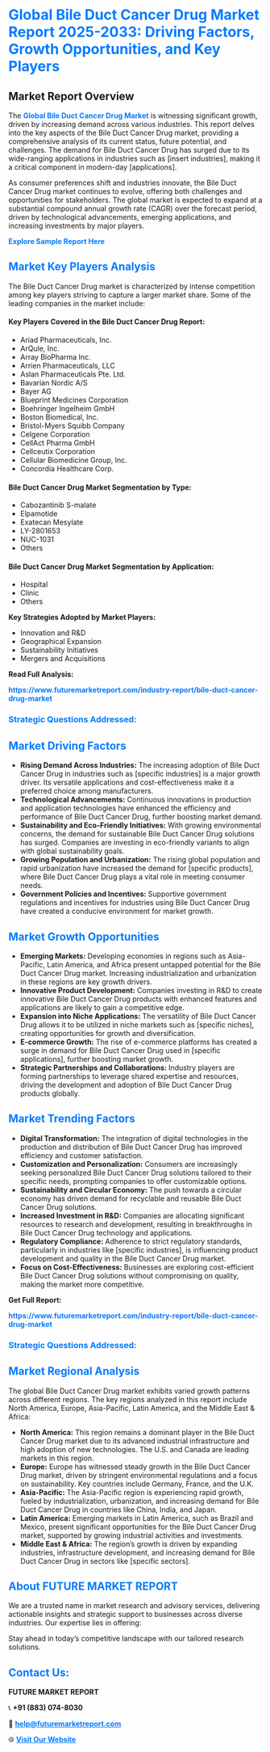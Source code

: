 <h1 style="color: #007BFF;">Global Bile Duct Cancer Drug Market Report 2025-2033: Driving Factors, Growth Opportunities, and Key Players</h1>

<section id="overview">
<h2>Market Report Overview</h2>
<p>The <a href="https://www.futuremarketreport.com/industry-report/bile-duct-cancer-drug-market" style="color: #007BFF; text-decoration: none;"><strong>Global Bile Duct Cancer Drug Market</strong></a> is witnessing significant growth, driven by increasing demand across various industries. This report delves into the key aspects of the Bile Duct Cancer Drug market, providing a comprehensive analysis of its current status, future potential, and challenges. The demand for Bile Duct Cancer Drug has surged due to its wide-ranging applications in industries such as [insert industries], making it a critical component in modern-day [applications].</p>
<p>As consumer preferences shift and industries innovate, the Bile Duct Cancer Drug market continues to evolve, offering both challenges and opportunities for stakeholders. The global market is expected to expand at a substantial compound annual growth rate (CAGR) over the forecast period, driven by technological advancements, emerging applications, and increasing investments by major players.</p>
</section>

<section id="overview">
<p><a href="https://www.futuremarketreport.com/request-sample/reportId=53814" style="color: #007BFF; text-decoration: none;"><strong>Explore Sample Report Here</strong></a></p>
</section>

<section id="key-players">
<h2 style="color: #007BFF;">Market Key Players Analysis</h2>
<p>The Bile Duct Cancer Drug market is characterized by intense competition among key players striving to capture a larger market share. Some of the leading companies in the market include:</p>
<h4>Key Players Covered in the Bile Duct Cancer Drug Report:</h4>
<ul><li>Ariad Pharmaceuticals, Inc.</li><li>ArQule, Inc.</li><li>Array BioPharma Inc.</li><li>Arrien Pharmaceuticals, LLC</li><li>Aslan Pharmaceuticals Pte. Ltd.</li><li>Bavarian Nordic A/S</li><li>Bayer AG</li><li>Blueprint Medicines Corporation</li><li>Boehringer Ingelheim GmbH</li><li>Boston Biomedical, Inc.</li><li>Bristol-Myers Squibb Company</li><li>Celgene Corporation</li><li>CellAct Pharma GmbH</li><li>Cellceutix Corporation</li><li>Cellular Biomedicine Group, Inc.</li><li>Concordia Healthcare Corp.</li></ul>
<h4>Bile Duct Cancer Drug Market Segmentation by Type:</h4>
<ul><li>Cabozantinib S-malate</li><li>Elpamotide</li><li>Exatecan Mesylate</li><li>LY-2801653</li><li>NUC-1031</li><li>Others</li></ul>

<h4>Bile Duct Cancer Drug Market Segmentation by Application:</h4>
<ul><li>Hospital</li><li>Clinic</li><li>Others</li></ul>
<p><strong>Key Strategies Adopted by Market Players:</strong></p>
<ul>
<li>Innovation and R&D</li>
<li>Geographical Expansion</li>
<li>Sustainability Initiatives</li>
<li>Mergers and Acquisitions</li>
</ul>
</section>

<section>
<p><strong>Read Full Analysis: </strong></p><a href="https://www.futuremarketreport.com/industry-report/bile-duct-cancer-drug-market" style="color: #007BFF; text-decoration: none;"><strong>https://www.futuremarketreport.com/industry-report/bile-duct-cancer-drug-market</strong></a>
<h3 style="color: #007BFF;">Strategic Questions Addressed:</h3>
</section>

<section id="driving-factors">
<h2 style="color: #007BFF;">Market Driving Factors</h2>
<ul>
<li><strong>Rising Demand Across Industries:</strong> The increasing adoption of Bile Duct Cancer Drug in industries such as [specific industries] is a major growth driver. Its versatile applications and cost-effectiveness make it a preferred choice among manufacturers.</li>
<li><strong>Technological Advancements:</strong> Continuous innovations in production and application technologies have enhanced the efficiency and performance of Bile Duct Cancer Drug, further boosting market demand.</li>
<li><strong>Sustainability and Eco-Friendly Initiatives:</strong> With growing environmental concerns, the demand for sustainable Bile Duct Cancer Drug solutions has surged. Companies are investing in eco-friendly variants to align with global sustainability goals.</li>
<li><strong>Growing Population and Urbanization:</strong> The rising global population and rapid urbanization have increased the demand for [specific products], where Bile Duct Cancer Drug plays a vital role in meeting consumer needs.</li>
<li><strong>Government Policies and Incentives:</strong> Supportive government regulations and incentives for industries using Bile Duct Cancer Drug have created a conducive environment for market growth.</li>
</ul>
</section>

<section id="growth-opportunities">
<h2 style="color: #007BFF;">Market Growth Opportunities</h2>
<ul>
<li><strong>Emerging Markets:</strong> Developing economies in regions such as Asia-Pacific, Latin America, and Africa present untapped potential for the Bile Duct Cancer Drug market. Increasing industrialization and urbanization in these regions are key growth drivers.</li>
<li><strong>Innovative Product Development:</strong> Companies investing in R&D to create innovative Bile Duct Cancer Drug products with enhanced features and applications are likely to gain a competitive edge.</li>
<li><strong>Expansion into Niche Applications:</strong> The versatility of Bile Duct Cancer Drug allows it to be utilized in niche markets such as [specific niches], creating opportunities for growth and diversification.</li>
<li><strong>E-commerce Growth:</strong> The rise of e-commerce platforms has created a surge in demand for Bile Duct Cancer Drug used in [specific applications], further boosting market growth.</li>
<li><strong>Strategic Partnerships and Collaborations:</strong> Industry players are forming partnerships to leverage shared expertise and resources, driving the development and adoption of Bile Duct Cancer Drug products globally.</li>
</ul>
</section>

<section id="trending-factors">
<h2 style="color: #007BFF;">Market Trending Factors</h2>
<ul>
<li><strong>Digital Transformation:</strong> The integration of digital technologies in the production and distribution of Bile Duct Cancer Drug has improved efficiency and customer satisfaction.</li>
<li><strong>Customization and Personalization:</strong> Consumers are increasingly seeking personalized Bile Duct Cancer Drug solutions tailored to their specific needs, prompting companies to offer customizable options.</li>
<li><strong>Sustainability and Circular Economy:</strong> The push towards a circular economy has driven demand for recyclable and reusable Bile Duct Cancer Drug solutions.</li>
<li><strong>Increased Investment in R&D:</strong> Companies are allocating significant resources to research and development, resulting in breakthroughs in Bile Duct Cancer Drug technology and applications.</li>
<li><strong>Regulatory Compliance:</strong> Adherence to strict regulatory standards, particularly in industries like [specific industries], is influencing product development and quality in the Bile Duct Cancer Drug market.</li>
<li><strong>Focus on Cost-Effectiveness:</strong> Businesses are exploring cost-efficient Bile Duct Cancer Drug solutions without compromising on quality, making the market more competitive.</li>
</ul>
</section>

<section>
<p><strong>Get Full Report: </strong></p><a href="https://www.futuremarketreport.com/industry-report/bile-duct-cancer-drug-market" style="color: #007BFF; text-decoration: none;"><strong>https://www.futuremarketreport.com/industry-report/bile-duct-cancer-drug-market</strong></a>
<h3 style="color: #007BFF;">Strategic Questions Addressed:</h3>
</section>


<section id="regional-analysis">
<h2 style="color: #007BFF;">Market Regional Analysis</h2>
<p>The global Bile Duct Cancer Drug market exhibits varied growth patterns across different regions. The key regions analyzed in this report include North America, Europe, Asia-Pacific, Latin America, and the Middle East & Africa:</p>
<ul>
<li><strong>North America:</strong> This region remains a dominant player in the Bile Duct Cancer Drug market due to its advanced industrial infrastructure and high adoption of new technologies. The U.S. and Canada are leading markets in this region.</li>
<li><strong>Europe:</strong> Europe has witnessed steady growth in the Bile Duct Cancer Drug market, driven by stringent environmental regulations and a focus on sustainability. Key countries include Germany, France, and the U.K.</li>
<li><strong>Asia-Pacific:</strong> The Asia-Pacific region is experiencing rapid growth, fueled by industrialization, urbanization, and increasing demand for Bile Duct Cancer Drug in countries like China, India, and Japan.</li>
<li><strong>Latin America:</strong> Emerging markets in Latin America, such as Brazil and Mexico, present significant opportunities for the Bile Duct Cancer Drug market, supported by growing industrial activities and investments.</li>
<li><strong>Middle East & Africa:</strong> The region’s growth is driven by expanding industries, infrastructure development, and increasing demand for Bile Duct Cancer Drug in sectors like [specific sectors].</li>
</ul>
</section>

<footer>
<h2 style="color: #007BFF;">About FUTURE MARKET REPORT</h2>
<p>We are a trusted name in market research and advisory services, delivering actionable insights and strategic support to businesses across diverse industries. Our expertise lies in offering:</p>

<p>Stay ahead in today’s competitive landscape with our tailored research solutions.</p>

<h2 style="color: #007BFF;">Contact Us:</h2>
<p><strong>FUTURE MARKET REPORT</strong></p>
<p>📞 <strong>+91 (883) 074-8030</strong></p>
<p>📧 <strong><a href="mailto:help@futuremarketreport.com" style="color: #007BFF;">help@futuremarketreport.com</a></strong></p>
<p>🌐 <strong><a href="https://www.futuremarketreport.com/" style="color: #007BFF;">Visit Our Website</a></strong></p>
</footer>